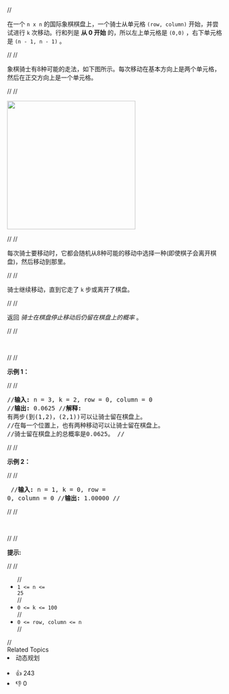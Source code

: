 //<p>在一个&nbsp;<code>n x n</code>&nbsp;的国际象棋棋盘上，一个骑士从单元格 <code>(row, column)</code>&nbsp;开始，并尝试进行 <code>k</code> 次移动。行和列是 <strong>从 0 开始</strong> 的，所以左上单元格是 <code>(0,0)</code> ，右下单元格是 <code>(n - 1, n - 1)</code> 。</p>
//
//<p>象棋骑士有8种可能的走法，如下图所示。每次移动在基本方向上是两个单元格，然后在正交方向上是一个单元格。</p>
//
//<p><img src="https://assets.leetcode-cn.com/aliyun-lc-upload/uploads/2018/10/12/knight.png" style="height: 300px; width: 300px;" /></p>
//
//<p>每次骑士要移动时，它都会随机从8种可能的移动中选择一种(即使棋子会离开棋盘)，然后移动到那里。</p>
//
//<p>骑士继续移动，直到它走了 <code>k</code> 步或离开了棋盘。</p>
//
//<p>返回 <em>骑士在棋盘停止移动后仍留在棋盘上的概率</em> 。</p>
//
//<p>&nbsp;</p>
//
//<p><strong>示例 1：</strong></p>
//
//<pre>
//<strong>输入:</strong> n = 3, k = 2, row = 0, column = 0
//<strong>输出:</strong> 0.0625
//<strong>解释:</strong> 有两步(到(1,2)，(2,1))可以让骑士留在棋盘上。
//在每一个位置上，也有两种移动可以让骑士留在棋盘上。
//骑士留在棋盘上的总概率是0.0625。
//</pre>
//
//<p><strong>示例 2：</strong></p>
//
//<pre>
//<strong>输入:</strong> n = 1, k = 0, row = 0, column = 0
//<strong>输出:</strong> 1.00000
//</pre>
//
//<p>&nbsp;</p>
//
//<p><strong>提示:</strong></p>
//
//<ul>
//	<li><code>1 &lt;= n &lt;= 25</code></li>
//	<li><code>0 &lt;= k &lt;= 100</code></li>
//	<li><code>0 &lt;= row, column &lt;= n</code></li>
//</ul>
//<div><div>Related Topics</div><div><li>动态规划</li></div></div><br><div><li>👍 243</li><li>👎 0</li></div>